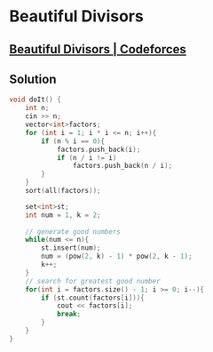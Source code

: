 # Beautiful Divisors
## [Beautiful Divisors | Codeforces](https://codeforces.com/contest/893/problem/B)


## Solution
```cpp
void doIt() {
    int n;
    cin >> n;
    vector<int>factors;
    for (int i = 1; i * i <= n; i++){
        if (n % i == 0){
            factors.push_back(i);
            if (n / i != i)
                factors.push_back(n / i);
        }
    }
    sort(all(factors));

    set<int>st;
    int num = 1, k = 2;
    
    // generate good numbers 
    while(num <= n){
        st.insert(num);
        num = (pow(2, k) - 1) * pow(2, k - 1);
        k++;
    }
    // search for greatest good number
    for(int i = factors.size() - 1; i >= 0; i--){
        if (st.count(factors[i])){
            cout << factors[i];
            break;
        }
    }
}
```
